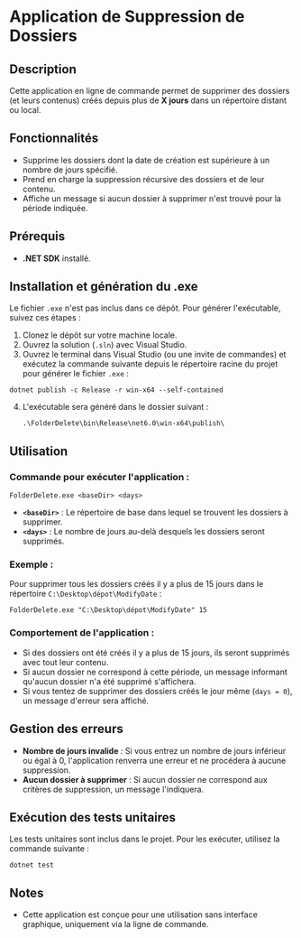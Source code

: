 # Application de Suppression de Dossiers

## Description

Cette application en ligne de commande permet de supprimer des dossiers (et leurs contenus) créés depuis plus de **X jours** dans un répertoire distant ou local.

## Fonctionnalités

- Supprime les dossiers dont la date de création est supérieure à un nombre de jours spécifié.
- Prend en charge la suppression récursive des dossiers et de leur contenu.
- Affiche un message si aucun dossier à supprimer n'est trouvé pour la période indiquée.

## Prérequis

- **.NET SDK** installé.

## Installation et génération du .exe

Le fichier `.exe` n'est pas inclus dans ce dépôt. Pour générer l'exécutable, suivez ces étapes :

1. Clonez le dépôt sur votre machine locale.
2. Ouvrez la solution (`.sln`) avec Visual Studio.
3. Ouvrez le terminal dans Visual Studio (ou une invite de commandes) et exécutez la commande suivante depuis le répertoire racine du projet pour générer le fichier `.exe` :

```
dotnet publish -c Release -r win-x64 --self-contained
```

4. L'exécutable sera généré dans le dossier suivant :
   ```
   .\FolderDelete\bin\Release\net6.0\win-x64\publish\
   ```

## Utilisation

### Commande pour exécuter l'application :
```
FolderDelete.exe <baseDir> <days>
```

- **`<baseDir>`** : Le répertoire de base dans lequel se trouvent les dossiers à supprimer.
- **`<days>`** : Le nombre de jours au-delà desquels les dossiers seront supprimés.

### Exemple :
Pour supprimer tous les dossiers créés il y a plus de 15 jours dans le répertoire `C:\Desktop\dépot\ModifyDate` :
```
FolderDelete.exe "C:\Desktop\dépot\ModifyDate" 15
```

### Comportement de l'application :
- Si des dossiers ont été créés il y a plus de 15 jours, ils seront supprimés avec tout leur contenu.
- Si aucun dossier ne correspond à cette période, un message informant qu'aucun dossier n'a été supprimé s'affichera.
- Si vous tentez de supprimer des dossiers créés le jour même (`days = 0`), un message d'erreur sera affiché.

## Gestion des erreurs

- **Nombre de jours invalide** : Si vous entrez un nombre de jours inférieur ou égal à 0, l'application renverra une erreur et ne procédera à aucune suppression.
- **Aucun dossier à supprimer** : Si aucun dossier ne correspond aux critères de suppression, un message l'indiquera.

## Exécution des tests unitaires

Les tests unitaires sont inclus dans le projet. Pour les exécuter, utilisez la commande suivante :
```
dotnet test
```

## Notes

- Cette application est conçue pour une utilisation sans interface graphique, uniquement via la ligne de commande.
